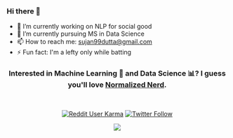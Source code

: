 ### Hi there 👋

<!--
**Suji04/Suji04** is a ✨ _special_ ✨ repository because its `README.md` (this file) appears on your GitHub profile.

Here are some ideas to get you started:

- 🔭 I’m currently working on ...
- 🌱 I’m currently learning ...
- 👯 I’m looking to collaborate on ...
- 🤔 I’m looking for help with ...
- 💬 Ask me about ...
- 📫 How to reach me: sujan99dutta@gmail.com
- 😄 Pronouns: ...
- ⚡ Fun fact: ...
-->

- 🔭 I’m currently working on NLP for social good
- 🌱 I’m currently pursuing MS in Data Science
- 📫 How to reach me: sujan99dutta@gmail.com
- ⚡ Fun fact: I'm a lefty only while batting

<h3 align='center'> Interested in Machine Learning 🤖 and Data Science 📊? I guess you'll love <a href="https://www.youtube.com/NormalizedNerd"> Normalized Nerd</a>. </h3>
</br>
<p align="center">
  <a href="https://www.reddit.com/user/nerdy_wits"> <img alt="Reddit User Karma" src="https://img.shields.io/reddit/user-karma/combined/nerdy_wits?color=FF4500&label=u%2Fnerdy_wits&logo=reddit&style=for-the-badge"></a>   <a href="https://twitter.com/normalized_nerd"> <img alt="Twitter Follow" src="https://img.shields.io/twitter/follow/normalized_nerd?color=09f&label=%40normalized_nerd&logo=twitter&style=for-the-badge"></a>
</p>

<p align="center">
  <img src="https://komarev.com/ghpvc/?username=suji04&style=plastic&color=ff4d4d">
</p>
